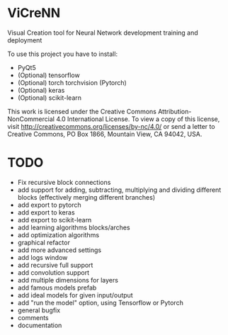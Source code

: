 # ViCreNN
Visual Creation tool for Neural Network development training and deployment

To use this project you have to install:

- PyQt5
- (Optional) tensorflow
- (Optional) torch torchvision (Pytorch)
- (Optional) keras
- (Optional) scikit-learn


This work is licensed under the Creative Commons Attribution-NonCommercial 4.0 International License. To view a copy of this license, visit http://creativecommons.org/licenses/by-nc/4.0/ or send a letter to Creative Commons, PO Box 1866, Mountain View, CA 94042, USA.


# TODO

- Fix recursive block connections
- add support for adding, subtracting, multiplying and dividing different blocks (effectively merging different branches)
- add export to pytorch
- add export to keras
- add export to scikit-learn
- add learning algorithms blocks/arches
- add optimization algorithms
- graphical refactor
- add more advanced settings
- add logs window
- add recursive full support
- add convolution support
- add multiple dimensions for layers
- add famous models prefab
- add ideal models for given input/output
- add "run the model" option, using Tensorflow or Pytorch
- general bugfix
- comments
- documentation

